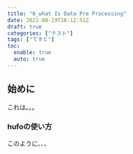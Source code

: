 ```yaml
---
title: "0_what Is Data Pre Processing"
date: 2022-08-19T16:12:51Z
draft: true
categories: ["テスト"]
tags: ["てすと"]
toc:
  enable: true
  auto: true
---
```


## 始めに
これは。。。
### hufoの使い方
このように、、、

